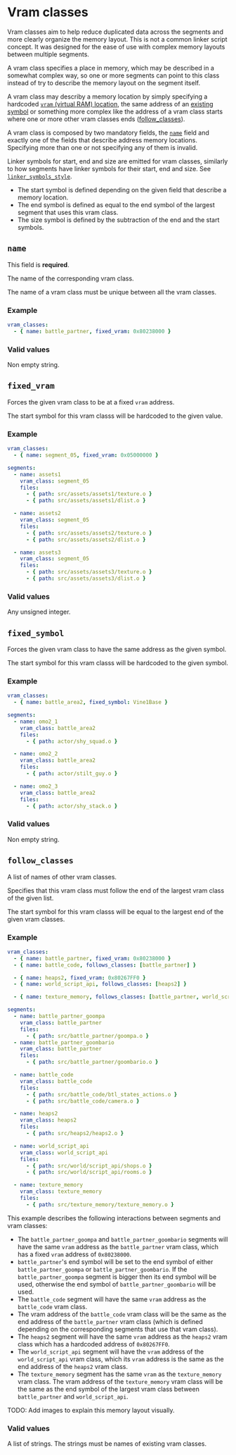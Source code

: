 # Vram classes

Vram classes aim to help reduce duplicated data across the segments and more
clearly organize the memory layout. This is not a common linker script concept.
It was designed for the ease of use with complex memory layouts between multiple
segments.

A vram class specifies a place in memory, which may be described in a somewhat
complex way, so one or more segments can point to this class instead of try to
describe the memory layout on the segment itself.

A vram class may describy a memory location by simply specifying a hardcoded
[`vram` (virtual RAM) location](#fixed_vram), the same address of an
[existing symbol](#fixed_symbol) or something more complex like the address of
a vram class starts where one or more other vram classes ends
([follow_classes](#follow_classes)).

A vram class is composed by two mandatory fields, the [`name`](#name) field and
exactly one of the fields that describe address memory locations. Specifying
more than one or not specifying any of them is invalid.

Linker symbols for start, end and size are emitted for vram classes, similarly
to how segments have linker symbols for their start, end and size. See
[`linker_symbols_style`](settings.md#linker_symbols_style).

- The start symbol is defined depending on the given field that describe a
  memory location.
- The end symbol is defined as equal to the end symbol of the largest segment
  that uses this vram class.
- The size symbol is defined by the subtraction of the end and the start
  symbols.

## `name`

This field is **required**.

The name of the corresponding vram class.

The name of a vram class must be unique between all the vram classes.

### Example

```yaml
vram_classes:
  - { name: battle_partner, fixed_vram: 0x80238000 }
```

### Valid values

Non empty string.

## `fixed_vram`

Forces the given vram class to be at a fixed `vram` address.

The start symbol for this vram classs will be hardcoded to the given value.

### Example

```yaml
vram_classes:
  - { name: segment_05, fixed_vram: 0x05000000 }

segments:
  - name: assets1
    vram_class: segment_05
    files:
      - { path: src/assets/assets1/texture.o }
      - { path: src/assets/assets1/dlist.o }

  - name: assets2
    vram_class: segment_05
    files:
      - { path: src/assets/assets2/texture.o }
      - { path: src/assets/assets2/dlist.o }

  - name: assets3
    vram_class: segment_05
    files:
      - { path: src/assets/assets3/texture.o }
      - { path: src/assets/assets3/dlist.o }
```

### Valid values

Any unsigned integer.

## `fixed_symbol`

Forces the given vram class to have the same address as the given symbol.

The start symbol for this vram classs will be hardcoded to the given symbol.

### Example

```yaml
vram_classes:
  - { name: battle_area2, fixed_symbol: Vine1Base }

segments:
  - name: omo2_1
    vram_class: battle_area2
    files:
      - { path: actor/shy_squad.o }

  - name: omo2_2
    vram_class: battle_area2
    files:
      - { path: actor/stilt_guy.o }

  - name: omo2_3
    vram_class: battle_area2
    files:
      - { path: actor/shy_stack.o }
```

### Valid values

Non empty string.

## `follow_classes`

A list of names of other vram classes.

Specifies that this vram class must follow the end of the largest vram class of
the given list.

The start symbol for this vram classs will be equal to the largest end of the
given vram classes.

### Example

```yaml
vram_classes:
  - { name: battle_partner, fixed_vram: 0x80238000 }
  - { name: battle_code, follows_classes: [battle_partner] }

  - { name: heaps2, fixed_vram: 0x80267FF0 }
  - { name: world_script_api, follows_classes: [heaps2] }

  - { name: texture_memory, follows_classes: [battle_partner, world_script_api] }

segments:
  - name: battle_partner_goompa
    vram_class: battle_partner
    files:
      - { path: src/battle_partner/goompa.o }
  - name: battle_partner_goombario
    vram_class: battle_partner
    files:
      - { path: src/battle_partner/goombario.o }

  - name: battle_code
    vram_class: battle_code
    files:
      - { path: src/battle_code/btl_states_actions.o }
      - { path: src/battle_code/camera.o }

  - name: heaps2
    vram_class: heaps2
    files:
      - { path: src/heaps2/heaps2.o }

  - name: world_script_api
    vram_class: world_script_api
    files:
      - { path: src/world/script_api/shops.o }
      - { path: src/world/script_api/rooms.o }

  - name: texture_memory
    vram_class: texture_memory
    files:
      - { path: src/texture_memory/texture_memory.o }
```

This example describes the following interactions between segments and vram
classes:

- The `battle_partner_goompa` and `battle_partner_goombario` segments will have
  the same `vram` address as the `battle_partner` vram class, which has a fixed
  `vram` address of `0x80238000`.
- `battle_partner`'s end symbol will be set to the end symbol of either
  `battle_partner_goompa` or `battle_partner_goombario`. If the
  `battle_partner_goompa` segment is bigger then its end symbol will be used,
  otherwise the end symbol of `battle_partner_goombario` will be used.
- The `battle_code` segment will have the same `vram` address as the
  `battle_code` vram class.
- The vram address of the `battle_code` vram class will be the same as the end
  address of the `battle_partner` vram class (which is defined depending on the
  corresponding segments that use that vram class).
- The `heaps2` segment will have the same `vram` address as the `heaps2` vram
  class which has a hardcoded address of `0x80267FF0`.
- The `world_script_api` segment will have the `vram` address of the
  `world_script_api` vram class, which its `vram` address is the same as the end
  address of the `heaps2` vram class.
- The `texture_memory` segment has the same `vram` as the `texture_memory` vram
  class. The vram address of the `texture_memory` vram class will be the same as
  the end symbol of the largest vram class between `battle_partner` and
  `world_script_api`.

TODO: Add images to explain this memory layout visually.

### Valid values

A list of strings. The strings must be names of existing vram classes.
